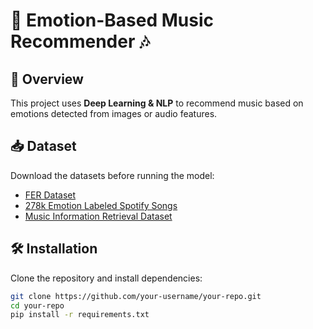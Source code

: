 # 🎵 Emotion-Based Music Recommender 🎶

## 📌 Overview
This project uses **Deep Learning & NLP** to recommend music based on emotions detected from images or audio features.

## 📥 Dataset
Download the datasets before running the model:

- [FER Dataset](https://drive.google.com/file/d/1_9-dv7Yt3bEUVqZo5aQu6ZOBrhsaUYdJ/view?usp=drive_link)
- [278k Emotion Labeled Spotify Songs](https://drive.google.com/file/d/1PoObYvLop2ZFzApvkzdGW4i_HPV25kM6/view?usp=drive_link)
- [Music Information Retrieval Dataset](https://drive.google.com/file/d/1P97rq9TkXuHJWeSCB29c_BvOzti-I_NZ/view?usp=drive_link)

## 🛠 Installation
Clone the repository and install dependencies:
```bash
git clone https://github.com/your-username/your-repo.git
cd your-repo
pip install -r requirements.txt
